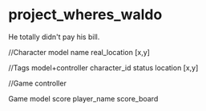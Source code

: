 project_wheres_waldo
====================

He totally didn't pay his bill.


//Character model
name
real_location [x,y]

//Tags model+controller
character_id
status
location [x,y]




//Game controller

Game model
score
player_name
score_board


